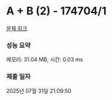 # A + B (2) - 174704/1 

[문제 링크](https://level.goorm.io/exam/174704/a-b-2/quiz/1) 

### 성능 요약

메모리: 31.04 MB, 시간: 0.03 ms

### 제출 일자

2025년 07월 31일 21:09:50

